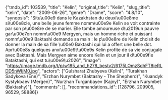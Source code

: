 {"tmdb_id": 103539, "title": "Kelin", "original_title": "Kelin", "slug_title": "kelin", "date": "2009-06-26", "genre": "Drame", "score": "4.8/10", "synopsis": "Situ\u00e9 dans le Kazakhstan du deuxi\u00e8me si\u00e8cle, une belle jeune femme nomm\u00e9e Kelin se voit contrainte par son p\u00e8re de se marier. Elle tombe amoureuse d\u2019un pauvre gar\u00e7on nomm\u00e9 Mergyen, mais un homme riche et puissant nomm\u00e9 Baktashi demande sa main : le p\u00e8re de Kelin choisit de donner la main de sa fille \u00e0 Baktashi qui lui a offert une belle dot. Apr\u00e8s quelques anxi\u00e9t\u00e9s Kelin profite de sa vie conjugale avec Baktashi. Mais Mergyen aime encore Kelin et un jour il d\u00e9fie Bataktashi, qui est tu\u00e9\u2026", "image": "https://image.tmdb.org/t/p/w185_and_h278_bestv2/6175LOmzSdhFT8ieRLDD5nWIjM0.jpg", "actors": ["Gulsharat Zhubyeva (Kelin)", "Turakhan Sadykova (Ene)", "Erzhan Nurymbet (Baktashy - The Shepherd)", "Kuandyk Kystykbaev (Mergen)", "Nurzhan Turganbayev (Kajny)", "Erzhan Nurymbet (Baktashy)"], "comments": [], "recommandations_id": [128796, 209905, 96529, 58886]}